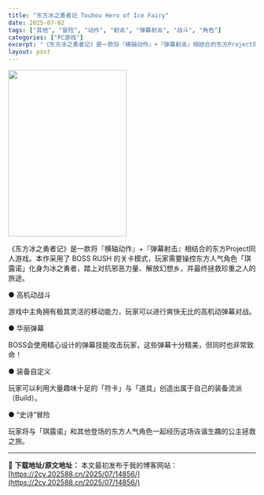 ```yaml
---
title: "东方冰之勇者记 Touhou Hero of Ice Fairy"
date: 2025-07-02
tags: ["其他", "冒险", "动作", "射击", "弹幕射击", "战斗", "角色"]
categories: ["PC游戏"]
excerpt: "《东方冰之勇者记》是一款将『横轴动作』+『弹幕射击』相结合的东方Project同人游戏。本作采用了 BOSS RUSH 的关卡模式，玩家需要操控东方人气角色「琪露诺」化身为冰之勇者，踏上对抗邪恶力量、解放幻想乡，并最终拯救珍重之人的旅途。 ● 高机动战斗 游戏中主角拥有极其灵活的移动能力，玩家可以进&hellip;"
layout: post
---
```


<img class="aligncenter size-full wp-image-14840" src="https://2cy.202588.cn/wp-content/uploads/2025/07/2025070207432595.webp" alt="" width="241" height="339" />

《东方冰之勇者记》是一款将『横轴动作』+『弹幕射击』相结合的东方Project同人游戏。本作采用了 BOSS RUSH 的关卡模式，玩家需要操控东方人气角色「琪露诺」化身为冰之勇者，踏上对抗邪恶力量、解放幻想乡，并最终拯救珍重之人的旅途。

● 高机动战斗

游戏中主角拥有极其灵活的移动能力，玩家可以进行爽快无比的高机动弹幕对战。

● 华丽弹幕

BOSS会使用精心设计的弹幕技能攻击玩家，这些弹幕十分精美，但同时也非常致命！

● 装备自定义

玩家可以利用大量趣味十足的「符卡」与「道具」创造出属于自己的装备流派（Build）。

● “史诗”冒险

玩家将与「琪露诺」和其他登场的东方人气角色一起经历这场诙谐生趣的公主拯救之旅。

---
📖 **下载地址/原文地址：** 本文最初发布于我的博客网站：[https://2cy.202588.cn/2025/07/14856/](https://2cy.202588.cn/2025/07/14856/)
